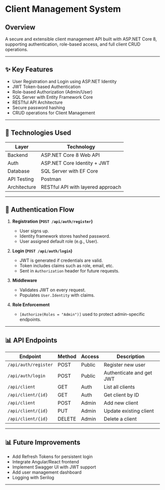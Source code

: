 # Client Management System

## Overview

A secure and extensible client management API built with ASP.NET Core 8, supporting authentication, role-based access, and full client CRUD operations.

---

## ✨ Key Features

* User Registration and Login using ASP.NET Identity
* JWT Token-based Authentication
* Role-based Authorization (Admin/User)
* SQL Server with Entity Framework Core
* RESTful API Architecture
* Secure password hashing
* CRUD operations for Client Management

---

## 📄 Technologies Used

| Layer        | Technology                        |
| ------------ | --------------------------------- |
| Backend      | ASP.NET Core 8 Web API            |
| Auth         | ASP.NET Core Identity + JWT       |
| Database     | SQL Server with EF Core           |
| API Testing  | Postman                           |
| Architecture | RESTful API with layered approach |

---

## 🔐 Authentication Flow

1. **Registration (`POST /api/auth/register`)**

   * User signs up.
   * Identity framework stores hashed password.
   * User assigned default role (e.g., User).

2. **Login (`POST /api/auth/login`)**

   * JWT is generated if credentials are valid.
   * Token includes claims such as role, email, etc.
   * Sent in `Authorization` header for future requests.

3. **Middleware**

   * Validates JWT on every request.
   * Populates `User.Identity` with claims.

4. **Role Enforcement**

   * `[Authorize(Roles = "Admin")]` used to protect admin-specific endpoints.

---

## 📊 API Endpoints

| Endpoint             | Method | Access | Description              |
| -------------------- | ------ | ------ | ------------------------ |
| `/api/auth/register` | POST   | Public | Register new user        |
| `/api/auth/login`    | POST   | Public | Authenticate and get JWT |
| `/api/client`        | GET    | Auth   | List all clients         |
| `/api/client/{id}`   | GET    | Auth   | Get client by ID         |
| `/api/client`        | POST   | Admin  | Add new client           |
| `/api/client/{id}`   | PUT    | Admin  | Update existing client   |
| `/api/client/{id}`   | DELETE | Admin  | Delete a client          |

---
 

## 📊 Future Improvements

* Add Refresh Tokens for persistent login
* Integrate Angular/React frontend
* Implement Swagger UI with JWT support
* Add user management dashboard
* Logging with Serilog

---
 
